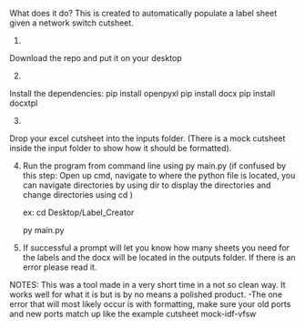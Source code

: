What does it do?
This is created to automatically populate a label sheet given a network switch cutsheet.

1.
  Download the repo and put it on your desktop

2.
Install the dependencies:
pip install openpyxl
pip install docx
pip install docxtpl

3.
  Drop your excel cutsheet into the inputs folder. (There is a mock cutsheet inside the input folder to show how it should be formatted).

4. Run the program from command line using py main.py (if confused by this step: Open up cmd, navigate to where the python file is located, you can navigate directories by using dir to display the directories and change directories using cd <directory to move to>)
   
   ex:
   cd Desktop/Label_Creator

   py main.py
   
7. If successful a prompt will let you know how many sheets you need for the labels and the docx will be located in the outputs folder. If there is an error please read it.

NOTES:
This was a tool made in a very short time in a not so clean way. It works well for what it is but is by no means a polished product.
-The one error that will most likely occur is with formatting, make sure your old ports and new ports match up like the example cutsheet mock-idf-vfsw
